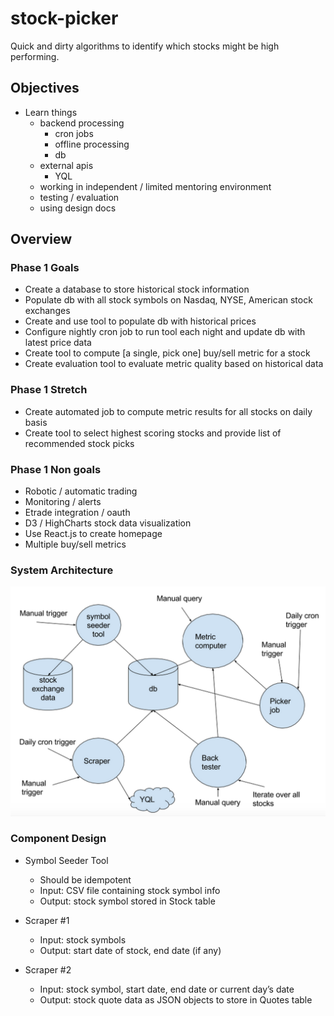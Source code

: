 # stock-picker
Quick and dirty algorithms to identify which stocks might be high performing.

## Objectives
- Learn things
  - backend processing
    - cron jobs
    - offline processing
    - db
  - external apis
    - YQL
  - working in independent / limited mentoring environment
  - testing / evaluation
  - using design docs

## Overview
### Phase 1 Goals
- Create a database to store historical stock information
- Populate db with all stock symbols on Nasdaq, NYSE, American stock exchanges
- Create and use tool to populate db with historical prices
- Configure nightly cron job to run tool each night and update db with latest price data
- Create tool to compute [a single, pick one] buy/sell metric for a stock
- Create evaluation tool to evaluate metric quality based on historical data

### Phase 1 Stretch
- Create automated job to compute metric results for all stocks on daily basis
- Create tool to select highest scoring stocks and provide list of recommended stock picks

### Phase 1 Non goals
- Robotic / automatic trading
- Monitoring / alerts
- Etrade integration / oauth
- D3 / HighCharts stock data visualization
- Use React.js to create homepage
- Multiple buy/sell metrics

### System Architecture
![alt text](https://raw.githubusercontent.com/dianpan/stock-picker/957d1ffa0f65b4045cd3141a04d2257a66ea11fb/app/assets/images/stock_picker.png "system")

### Component Design
- Symbol Seeder Tool
  - Should be idempotent
  - Input: CSV file containing stock symbol info
  - Output: stock symbol stored in Stock table

- Scraper #1
  - Input: stock symbols
  - Output: start date of stock, end date (if any)

- Scraper #2
  - Input: stock symbol, start date, end date or current day’s date
  - Output: stock quote data as JSON objects to store in Quotes table